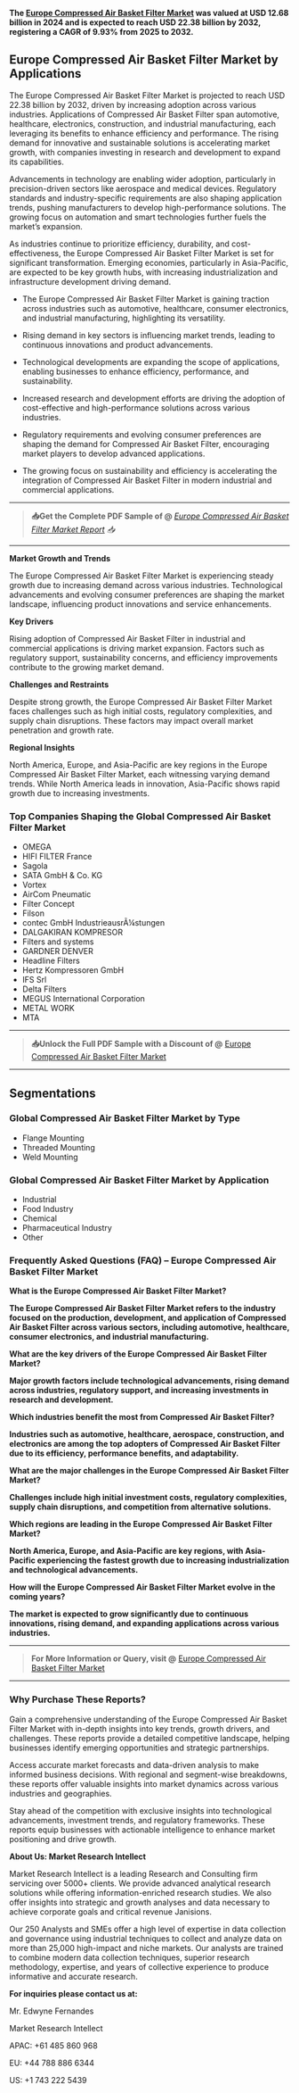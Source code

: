 <p><strong>The <a href="https://www.marketresearchintellect.com/download-sample/?rid=1041335&amp;utm_source=Pulse-April-Europe&amp;utm_medium=852">Europe Compressed Air Basket Filter Market</a> was valued at USD 12.68 billion in 2024 and is expected to reach USD 22.38 billion by 2032, registering a CAGR of 9.93% from 2025 to 2032.</strong></p><h2>Europe Compressed Air Basket Filter Market by Applications&nbsp;</h2><p><p>The Europe Compressed Air Basket Filter Market is projected to reach USD 22.38 billion by 2032, driven by increasing adoption across various industries. Applications of Compressed Air Basket Filter span automotive, healthcare, electronics, construction, and industrial manufacturing, each leveraging its benefits to enhance efficiency and performance. The rising demand for innovative and sustainable solutions is accelerating market growth, with companies investing in research and development to expand its capabilities.</p><p>Advancements in technology are enabling wider adoption, particularly in precision-driven sectors like aerospace and medical devices. Regulatory standards and industry-specific requirements are also shaping application trends, pushing manufacturers to develop high-performance solutions. The growing focus on automation and smart technologies further fuels the market&rsquo;s expansion.</p><p>As industries continue to prioritize efficiency, durability, and cost-effectiveness, the Europe Compressed Air Basket Filter Market is set for significant transformation. Emerging economies, particularly in Asia-Pacific, are expected to be key growth hubs, with increasing industrialization and infrastructure development driving demand.</p></p><ul><li><p>The Europe Compressed Air Basket Filter Market is gaining traction across industries such as automotive, healthcare, consumer electronics, and industrial manufacturing, highlighting its versatility.</p></li><li><p>Rising demand in key sectors is influencing market trends, leading to continuous innovations and product advancements.</p></li><li><p>Technological developments are expanding the scope of applications, enabling businesses to enhance efficiency, performance, and sustainability.</p></li><li><p>Increased research and development efforts are driving the adoption of cost-effective and high-performance solutions across various industries.</p></li><li><p>Regulatory requirements and evolving consumer preferences are shaping the demand for Compressed Air Basket Filter, encouraging market players to develop advanced applications.</p></li><li><p>The growing focus on sustainability and efficiency is accelerating the integration of Compressed Air Basket Filter in modern industrial and commercial applications.</p></li></ul><hr /><blockquote><p><strong><span class="font-[700]">📥Get the Complete PDF Sample of @ </span></strong><em><span class="font-[700]"><a href="https://www.marketresearchintellect.com/download-sample/?rid=1041335&amp;utm_source=Pulse-April-Europe&amp;utm_medium=852" target="_blank" data-tracking-control-name="article-ssr-frontend-pulse_little-text-block" data-tracking-will-navigate="" data-test-link="">Europe Compressed Air Basket Filter Market Report</a>&nbsp;📥</span></em></p></blockquote><hr /><p class="" data-start="77" data-end="360"><strong data-start="77" data-end="105">Market Growth and Trends</strong></p><p class="" data-start="77" data-end="360">The Europe Compressed Air Basket Filter Market is experiencing steady growth due to increasing demand across various industries. Technological advancements and evolving consumer preferences are shaping the market landscape, influencing product innovations and service enhancements.</p><p class="" data-start="362" data-end="606"><strong data-start="362" data-end="377">Key Drivers</strong></p><p class="" data-start="362" data-end="606">Rising adoption of Compressed Air Basket Filter in industrial and commercial applications is driving market expansion. Factors such as regulatory support, sustainability concerns, and efficiency improvements contribute to the growing market demand.</p><p class="" data-start="608" data-end="849"><strong data-start="608" data-end="637">Challenges and Restraints</strong></p><p class="" data-start="608" data-end="849">Despite strong growth, the Europe Compressed Air Basket Filter Market faces challenges such as high initial costs, regulatory complexities, and supply chain disruptions. These factors may impact overall market penetration and growth rate.</p><p class="" data-start="851" data-end="1095"><strong data-start="851" data-end="872">Regional Insights</strong></p><p class="" data-start="851" data-end="1095">North America, Europe, and Asia-Pacific are key regions in the Europe Compressed Air Basket Filter Market, each witnessing varying demand trends. While North America leads in innovation, Asia-Pacific shows rapid growth due to increasing investments.</p><p><h3>Top Companies Shaping the Global Compressed Air Basket Filter Market </h3><ul><li>OMEGA</li><li>HIFI FILTER France</li><li>Sagola</li><li>SATA GmbH & Co. KG</li><li>Vortex</li><li>AirCom Pneumatic</li><li>Filter Concept</li><li>Filson</li><li>contec GmbH IndustrieausrÃ¼stungen</li><li>DALGAKIRAN KOMPRESOR</li><li>Filters and systems</li><li>GARDNER DENVER</li><li>Headline Filters</li><li>Hertz Kompressoren GmbH</li><li>IFS Srl</li><li>Delta Filters</li><li>MEGUS International Corporation</li><li>METAL WORK</li><li>MTA</li></ul></p><hr /><blockquote><p><strong>📥Unlock the Full PDF Sample with a Discount of @</strong> <a href="https://www.marketresearchintellect.com/ask-for-discount/?rid=1041335&amp;utm_source=Pulse-April-Europe&amp;utm_medium=852">Europe Compressed Air Basket Filter Market</a></p></blockquote><hr /><p><h2>Segmentations</h2><h3>Global Compressed Air Basket Filter Market by Type</h3><ul><li>Flange Mounting</li><li>Threaded Mounting</li><li>Weld Mounting</li></ul><h3>Global Compressed Air Basket Filter Market by Application</h3><ul><li>Industrial</li><li>Food Industry</li><li>Chemical</li><li>Pharmaceutical Industry</li><li>Other</li></ul></p><h3><strong>Frequently Asked Questions (FAQ) &ndash; Europe Compressed Air Basket Filter Market</strong></h3><p><strong>What is the Europe Compressed Air Basket Filter Market?</strong></p><p><strong>The Europe Compressed Air Basket Filter Market refers to the industry focused on the production, development, and application of Compressed Air Basket Filter across various sectors, including automotive, healthcare, consumer electronics, and industrial manufacturing.</strong></p><p><strong>What are the key drivers of the Europe Compressed Air Basket Filter Market?</strong></p><p><strong>Major growth factors include technological advancements, rising demand across industries, regulatory support, and increasing investments in research and development.</strong></p><p><strong>Which industries benefit the most from Compressed Air Basket Filter?</strong></p><p><strong>Industries such as automotive, healthcare, aerospace, construction, and electronics are among the top adopters of Compressed Air Basket Filter due to its efficiency, performance benefits, and adaptability.</strong></p><p><strong>What are the major challenges in the Europe Compressed Air Basket Filter Market?</strong></p><p><strong>Challenges include high initial investment costs, regulatory complexities, supply chain disruptions, and competition from alternative solutions.</strong></p><p><strong>Which regions are leading in the Europe Compressed Air Basket Filter Market?</strong></p><p><strong>North America, Europe, and Asia-Pacific are key regions, with Asia-Pacific experiencing the fastest growth due to increasing industrialization and technological advancements.</strong></p><p><strong>How will the Europe Compressed Air Basket Filter Market evolve in the coming years?</strong></p><p><strong>The market is expected to grow significantly due to continuous innovations, rising demand, and expanding applications across various industries.</strong></p><hr /><blockquote><p><span class="font-[700]"><strong>For More Information or Query, visit&nbsp;@</strong>&nbsp;</span><span class="font-[700]"><a href="https://www.marketresearchintellect.com/product/compressed-air-basket-filter-market/?utm_source=Linkedin&utm_medium=852" target="_blank" data-tracking-control-name="article-ssr-frontend-pulse_little-text-block" data-tracking-will-navigate="" data-test-link="">Europe Compressed Air Basket Filter Market</a></span></p></blockquote><hr /><h3><strong data-start="0" data-end="31">Why Purchase These Reports?</strong></h3><p class="" data-start="35" data-end="297">Gain a comprehensive understanding of the Europe Compressed Air Basket Filter Market with in-depth insights into key trends, growth drivers, and challenges. These reports provide a detailed competitive landscape, helping businesses identify emerging opportunities and strategic partnerships.</p><p class="" data-start="299" data-end="540">Access accurate market forecasts and data-driven analysis to make informed business decisions. With regional and segment-wise breakdowns, these reports offer valuable insights into market dynamics across various industries and geographies.</p><p class="" data-start="542" data-end="784">Stay ahead of the competition with exclusive insights into technological advancements, investment trends, and regulatory frameworks. These reports equip businesses with actionable intelligence to enhance market positioning and drive growth.</p><p><strong><span class="font-[700]">About Us: Market Research Intellect</span></strong></p><p><span class="">Market Research Intellect is a leading Research and Consulting firm servicing over 5000+ clients. We provide advanced analytical research solutions while offering information-enriched research studies.&nbsp;</span>We also offer insights into strategic and growth analyses and data necessary to achieve corporate goals and critical revenue Janisions.</p><p><span class="">Our 250 Analysts and SMEs offer a high level of expertise in data collection and governance using industrial techniques to collect and analyze data on more than 25,000 high-impact and niche markets. Our analysts are trained to combine modern data collection techniques, superior research methodology, expertise, and years of collective experience to produce informative and accurate research.</span></p><p><strong>For inquiries please contact us at:</strong></p><p>Mr. Edwyne Fernandes</p><p>Market Research Intellect</p><p>APAC: +61 485 860 968</p><p>EU: +44 788 886 6344</p><p>US: +1 743 222 5439</p>